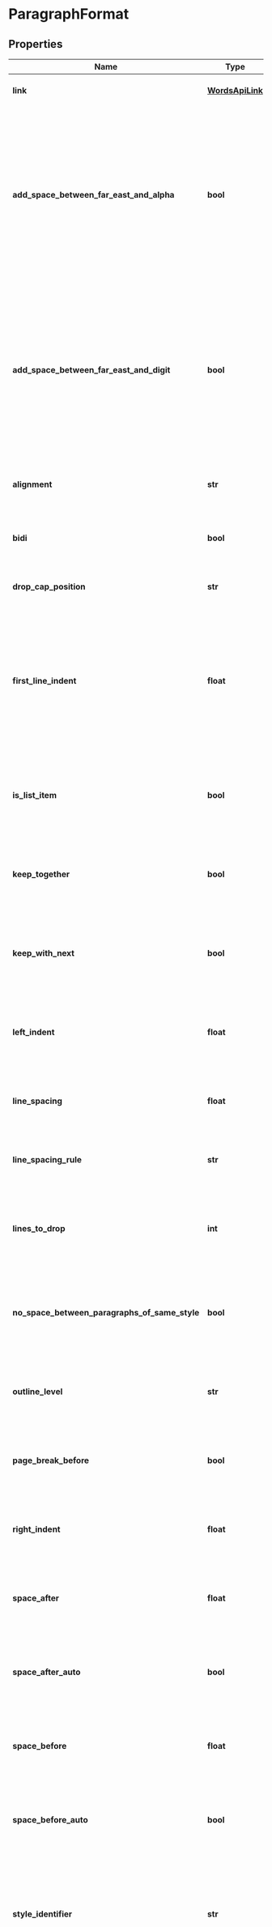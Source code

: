 # ParagraphFormat

## Properties
Name | Type | Description | Notes
------------ | ------------- | ------------- | -------------
**link** | [**WordsApiLink**](WordsApiLink.md) | Gets or sets link to the document. | [optional] 
**add_space_between_far_east_and_alpha** | **bool** | Gets or sets a flag indicating whether inter-character spacing is automatically adjusted between regions of Latin text and regions of East Asian text in the current paragraph.              | [optional] 
**add_space_between_far_east_and_digit** | **bool** | Gets or sets a flag indicating whether inter-character spacing is automatically adjusted between regions of numbers and regions of East Asian text in the current paragraph.              | [optional] 
**alignment** | **str** | Gets or sets text alignment for the paragraph.              | [optional] 
**bidi** | **bool** | Gets or sets whether this is a right-to-left paragraph.              | [optional] 
**drop_cap_position** | **str** | Gets or sets the position for a drop cap text.              | [optional] 
**first_line_indent** | **float** | Gets or sets the value (in points) for a first line or hanging indent. Use a positive value to set a first-line indent, and use a negative value to set a hanging indent.              | [optional] 
**is_list_item** | **bool** | Gets or sets True when the paragraph is an item in a bulleted or numbered list. | [optional] 
**keep_together** | **bool** | Gets or sets true if all lines in the paragraph are to remain on the same page.              | [optional] 
**keep_with_next** | **bool** | Gets or sets true if the paragraph is to remains on the same page as the paragraph that follows it.              | [optional] 
**left_indent** | **float** | Gets or sets the value (in points) that represents the left indent for paragraph.              | [optional] 
**line_spacing** | **float** | Gets or sets the line spacing (in points) for the paragraph.              | [optional] 
**line_spacing_rule** | **str** | Gets or sets the line spacing for the paragraph.              | [optional] 
**lines_to_drop** | **int** | Gets or sets the number of lines of the paragraph text used to calculate the drop cap height.              | [optional] 
**no_space_between_paragraphs_of_same_style** | **bool** | Gets or sets when true,  and  will be ignored between the paragraphs of the same style.              | [optional] 
**outline_level** | **str** | Gets or sets specifies the outline level of the paragraph in the document.              | [optional] 
**page_break_before** | **bool** | Gets or sets true if a page break is forced before the paragraph.              | [optional] 
**right_indent** | **float** | Gets or sets the value (in points) that represents the right indent for paragraph.              | [optional] 
**space_after** | **float** | Gets or sets the amount of spacing (in points) after the paragraph.              | [optional] 
**space_after_auto** | **bool** | Gets or sets true if the amount of spacing after the paragraph is set automatically.              | [optional] 
**space_before** | **float** | Gets or sets the amount of spacing (in points) before the paragraph.              | [optional] 
**space_before_auto** | **bool** | Gets or sets true if the amount of spacing before the paragraph is set automatically.              | [optional] 
**style_identifier** | **str** | Gets or sets the locale independent style identifier of the paragraph style applied to this formatting.              | [optional] 
**style_name** | **str** | Gets or sets the name of the paragraph style applied to this formatting.              | [optional] 
**suppress_auto_hyphens** | **bool** | Gets or sets specifies whether the current paragraph should be exempted from any hyphenation which is applied in the document settings.              | [optional] 
**suppress_line_numbers** | **bool** | Gets or sets specifies whether the current paragraph&#39;s lines should be exempted from line numbering which is applied in the parent section.              | [optional] 
**widow_control** | **bool** | Gets or sets true if the first and last lines in the paragraph are to remain on the same page as the rest of the paragraph.              | [optional] 

[[Back to Model list]](../README.md#documentation-for-models) [[Back to API list]](../README.md#documentation-for-api-endpoints) [[Back to README]](../README.md)


